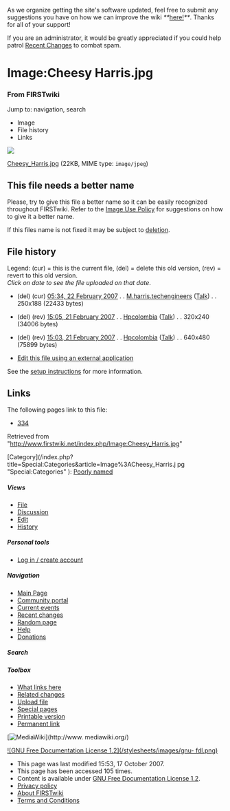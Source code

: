 As we organize getting the site's software updated, feel free to submit any
suggestions you have on how we can improve the wiki
_**_[here!](/index.php/User:Hallry/Suggestions "User:Hallry/Suggestions"
)_**_. Thanks for all of your support!

If you are an administrator, it would be greatly appreciated if you could help
patrol [Recent Changes](/index.php/Special:Recentchanges
"Special:Recentchanges" ) to combat spam.

# Image:Cheesy Harris.jpg

### From FIRSTwiki

Jump to: navigation, search

  * Image
  * File history
  * Links

![](/media/b/b6/Cheesy_Harris.jpg)

[Cheesy_Harris.jpg](/media/b/b6/Cheesy_Harris.jpg "Cheesy Harris.jpg" ) (22KB,
MIME type: `image/jpeg`)

This file needs a better name  
---  
Please, try to give this file a better name so it can be easily recognized
throughout FIRSTwiki. Refer to the [Image Use
Policy](/index.php/FIRSTwiki:Image_use_policy "FIRSTwiki:Image use policy" )
for suggestions on how to give it a better name.

If this files name is not fixed it may be subject to
[deletion](/index.php/Category:Candidates_for_speedy_deletion
"Category:Candidates for speedy deletion" ).  
  
## File history

Legend: (cur) = this is the current file, (del) = delete this old version,
(rev) = revert to this old version.  
_Click on date to see the file uploaded on that date_.

  * (del) (cur) [05:34, 22 February 2007](/media/b/b6/Cheesy_Harris.jpg "/media/b/b6/Cheesy Harris.jpg" ) . . [M.harris.techengineers](/index.php?title=User:M.harris.techengineers&action=edit "User:M.harris.techengineers" ) ([Talk](/index.php?title=User_talk:M.harris.techengineers&action=edit "User talk:M.harris.techengineers" )) . . 250x188 (22433 bytes)
  * (del) (rev) [15:05, 21 February 2007](/media/archive/b/b6/20070222053455%21Cheesy_Harris.jpg "/media/archive/b/b6/20070222053455!Cheesy Harris.jpg" ) . . [Hpcolombia](/index.php?title=User:Hpcolombia&action=edit "User:Hpcolombia" ) ([Talk](/index.php?title=User_talk:Hpcolombia&action=edit "User talk:Hpcolombia" )) . . 320x240 (34006 bytes)
  * (del) (rev) [15:03, 21 February 2007](/media/archive/b/b6/20070221150526%21Cheesy_Harris.jpg "/media/archive/b/b6/20070221150526!Cheesy Harris.jpg" ) . . [Hpcolombia](/index.php?title=User:Hpcolombia&action=edit "User:Hpcolombia" ) ([Talk](/index.php?title=User_talk:Hpcolombia&action=edit "User talk:Hpcolombia" )) . . 640x480 (75899 bytes)
  

  * [Edit this file using an external application](/index.php?title=Image:Cheesy_Harris.jpg&action=edit&externaledit=true&mode=file "Image:Cheesy Harris.jpg" )

See the [setup
instructions](http://meta.wikimedia.org/wiki/Help:External_editors
"http://meta.wikimedia.org/wiki/Help:External_editors" ) for more information.

## Links

The following pages link to this file:

  * [334](/index.php/334 "334" )

Retrieved from "<http://www.firstwiki.net/index.php/Image:Cheesy_Harris.jpg>"

[Category](/index.php?title=Special:Categories&article=Image%3ACheesy_Harris.j
pg "Special:Categories" ): [Poorly named](/index.php/Category:Poorly_named
"Category:Poorly named" )

##### Views

  * [File](/index.php/Image:Cheesy_Harris.jpg)
  * [Discussion](/index.php?title=Image_talk:Cheesy_Harris.jpg&action=edit)
  * [Edit](/index.php?title=Image:Cheesy_Harris.jpg&action=edit)
  * [History](/index.php?title=Image:Cheesy_Harris.jpg&action=history)

##### Personal tools

  * [Log in / create account](/index.php?title=Special:Userlogin&returnto=Image:Cheesy_Harris.jpg)

[](/index.php/Main_Page "Main Page" )

##### Navigation

  * [Main Page](/index.php/Main_Page)
  * [Community portal](/index.php/FIRSTwiki:Community_portal)
  * [Current events](/index.php/Current_events)
  * [Recent changes](/index.php/Special:Recentchanges)
  * [Random page](/index.php/Special:Random)
  * [Help](/index.php/FIRSTwiki:Help)
  * [Donations](/index.php/FIRSTwiki:Site_support)

##### Search



##### Toolbox

  * [What links here](/index.php/Special:Whatlinkshere/Image:Cheesy_Harris.jpg)
  * [Related changes](/index.php/Special:Recentchangeslinked/Image:Cheesy_Harris.jpg)
  * [Upload file](/index.php/Special:Upload)
  * [Special pages](/index.php/Special:Specialpages)
  * [Printable version](/index.php?title=Image:Cheesy_Harris.jpg&printable=yes)
  * [Permanent link](/index.php?title=Image:Cheesy_Harris.jpg&oldid=63555)

[![MediaWiki](/skins/common/images/poweredby_mediawiki_88x31.png)](http://www.
mediawiki.org/)

[![GNU Free Documentation License 1.2](/stylesheets/images/gnu-
fdl.png)](http://www.gnu.org/copyleft/fdl.html)

  * This page was last modified 15:53, 17 October 2007.
  * This page has been accessed 105 times.
  * Content is available under [GNU Free Documentation License 1.2](http://www.gnu.org/copyleft/fdl.html "http://www.gnu.org/copyleft/fdl.html" ).
  * [Privacy policy](/index.php/FIRSTwiki:Privacy_policy "FIRSTwiki:Privacy policy" )
  * [About FIRSTwiki](/index.php/FIRSTwiki:About "FIRSTwiki:About" )
  * [Terms and Conditions](/index.php/FIRSTwiki:Terms_and_conditions "FIRSTwiki:Terms and conditions" )

